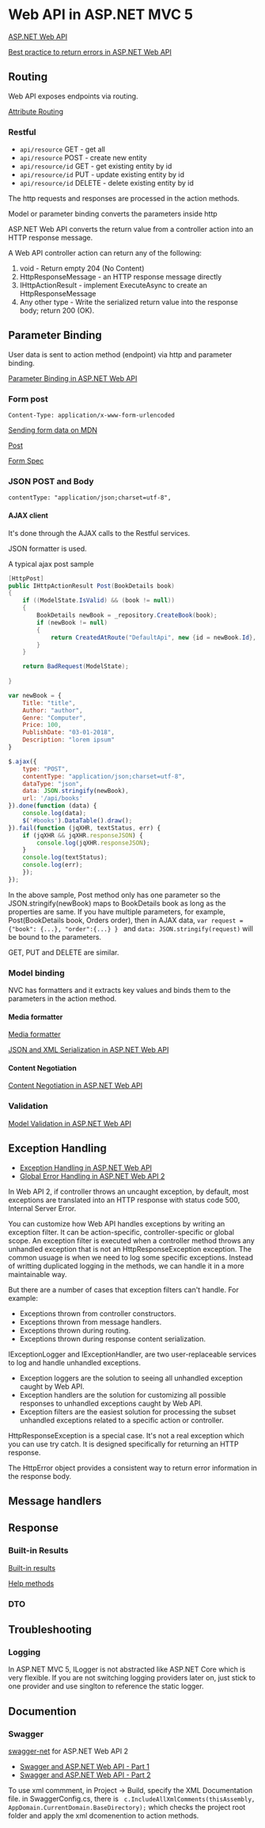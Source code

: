 ﻿# Web API in ASP.NET MVC 5

[ASP.NET Web API](https://docs.microsoft.com/en-us/aspnet/web-api/)

[Best practice to return errors in ASP.NET Web API
](https://stackoverflow.com/questions/10732644/best-practice-to-return-errors-in-asp-net-web-api/34890211)

## Routing

Web API exposes endpoints via routing.

[Attribute Routing](https://docs.microsoft.com/en-us/aspnet/web-api/overview/web-api-routing-and-actions/create-a-rest-api-with-attribute-routing)

### Restful
- `api/resource` GET - get all
- `api/resource` POST - create new entity
- `api/resource/id` GET - get existing entity by id
- `api/resource/id` PUT - update existing entity by id
- `api/resource/id` DELETE - delete existing entity by id

The http requests and responses are processed in the action methods.

Model or parameter binding converts the parameters inside http

ASP.NET Web API converts the return value from a controller action into an HTTP response message.

A Web API controller action can return any of the following:

1. void - Return empty 204 (No Content)
2. HttpResponseMessage - an HTTP response message directly
3. IHttpActionResult - implement ExecuteAsync to create an HttpResponseMessage
4. Any other type - Write the serialized return value into the response body; return 200 (OK).

## Parameter Binding

User data is sent to action method (endpoint) via http and parameter binding.

[Parameter Binding in ASP.NET Web API](https://docs.microsoft.com/en-us/aspnet/web-api/overview/formats-and-model-binding/parameter-binding-in-aspnet-web-api)


### Form post

`Content-Type: application/x-www-form-urlencoded`

[Sending form data on MDN](https://developer.mozilla.org/en-US/docs/Learn/HTML/Forms/Sending_and_retrieving_form_data)

[Post](https://developer.mozilla.org/en-US/docs/Web/HTTP/Methods/POST)

[Form Spec](https://www.w3.org/TR/html52/sec-forms.html)

### JSON POST and Body

`contentType: "application/json;charset=utf-8",`

#### AJAX client

It's done through the AJAX calls to the Restful services.

JSON formatter is used.

A typical ajax post sample
```csharp
[HttpPost]
public IHttpActionResult Post(BookDetails book)
{
    if ((ModelState.IsValid) && (book != null))
    {
        BookDetails newBook = _repository.CreateBook(book);
        if (newBook != null)
        {
            return CreatedAtRoute("DefaultApi", new {id = newBook.Id}, newBook);
        }
    }

    return BadRequest(ModelState);
            
}
```

```js
var newBook = {
    Title: "title",
    Author: "author",
    Genre: "Computer",
    Price: 100,
    PublishDate: "03-01-2018",
    Description: "lorem ipsum"
}

$.ajax({
    type: "POST",
    contentType: "application/json;charset=utf-8",
    dataType: "json",
    data: JSON.stringify(newBook),
    url: '/api/books'
}).done(function (data) {
    console.log(data);
    $('#books').DataTable().draw();
}).fail(function (jqXHR, textStatus, err) {
    if (jqXHR && jqXHR.responseJSON) {
        console.log(jqXHR.responseJSON);
    }
    console.log(textStatus);
    console.log(err);
    });
});
```

In the above sample, Post method only has one parameter so the JSON.stringify(newBook) maps to BookDetails book as long as the properties are same. If you have multiple parameters, for example, Post(BookDetails book, Orders order), then in AJAX data, `var request = {"book": {...}, "order":{...} } ` and `data: JSON.stringify(request)` will be bound to the parameters.

GET, PUT and DELETE are similar. 

### Model binding

NVC has formatters and it extracts key values and binds them to the parameters in the action method.

#### Media formatter

[Media formatter](https://docs.microsoft.com/en-us/aspnet/web-api/overview/formats-and-model-binding/media-formatters)

[JSON and XML Serialization in ASP.NET Web API](https://docs.microsoft.com/en-us/aspnet/web-api/overview/formats-and-model-binding/json-and-xml-serialization)

#### Content Negotiation

[Content Negotiation in ASP.NET Web API](https://docs.microsoft.com/en-us/aspnet/web-api/overview/formats-and-model-binding/content-negotiation)

### Validation

[Model Validation in ASP.NET Web API](https://docs.microsoft.com/en-us/aspnet/web-api/overview/formats-and-model-binding/model-validation-in-aspnet-web-api)

## Exception Handling

- [Exception Handling in ASP.NET Web API](https://docs.microsoft.com/en-us/aspnet/web-api/overview/error-handling/exception-handling)
- [Global Error Handling in ASP.NET Web API 2](https://docs.microsoft.com/en-us/aspnet/web-api/overview/error-handling/web-api-global-error-handling)

In Web API 2, if controller throws an uncaught exception, by default, most exceptions are translated into an HTTP response with status code 500, Internal Server Error.

You can customize how Web API handles exceptions by writing an exception filter. It can be action-specific, controller-specific or global scope. An exception filter is executed when a controller method throws any unhandled exception that is not an HttpResponseException exception. The common usuage is when we need to log some specific exceptions. Instead of writting duplicated logging in the methods, we can handle it in a more maintainable way.

But there are a number of cases that exception filters can't handle. For example:

- Exceptions thrown from controller constructors.
- Exceptions thrown from message handlers.
- Exceptions thrown during routing.
- Exceptions thrown during response content serialization.

 IExceptionLogger and IExceptionHandler, are two user-replaceable services to log and handle unhandled exceptions. 

- Exception loggers are the solution to seeing all unhandled exception caught by Web API.
- Exception handlers are the solution for customizing all possible responses to unhandled exceptions caught by Web API.
- Exception filters are the easiest solution for processing the subset unhandled exceptions related to a specific action or controller.

HttpResponseException is a special case. It's not a real exception which you can use try catch. It is designed specifically for returning an HTTP response.

The HttpError object provides a consistent way to return error information in the response body. 

## Message handlers

## Response

### Built-in Results

[Built-in results](https://docs.microsoft.com/en-us/previous-versions/aspnet/dn314678%28v%3dvs.118%29)

[Help methods](https://docs.microsoft.com/en-us/dotnet/api/system.web.http.apicontroller.badrequest?view=aspnetcore-2.2)

### DTO

## Troubleshooting

### Logging

In ASP.NET MVC 5, ILogger is not abstracted like ASP.NET Core which is very flexible. If you are not switching logging providers later on, just stick to one provider and use singlton to reference the static logger.

## Documention

### Swagger

[swagger-net](https://www.nuget.org/packages/Swagger-Net/) for ASP.NET Web API 2

- [Swagger and ASP.NET Web API - Part 1](http://wmpratt.com/swagger-and-asp-net-web-api-part-1/)
- [Swagger and ASP.NET Web API - Part 2](http://wmpratt.com/part-ii-swagger-and-asp-net-web-api-enabling-oauth2/)

To use xml commment, in Project -> Build, specify the XML Documentation file. in SwaggerConfig.cs, there is ` c.IncludeAllXmlComments(thisAssembly, AppDomain.CurrentDomain.BaseDirectory);` which checks the project root folder and apply the xml dcomenention to action methods.